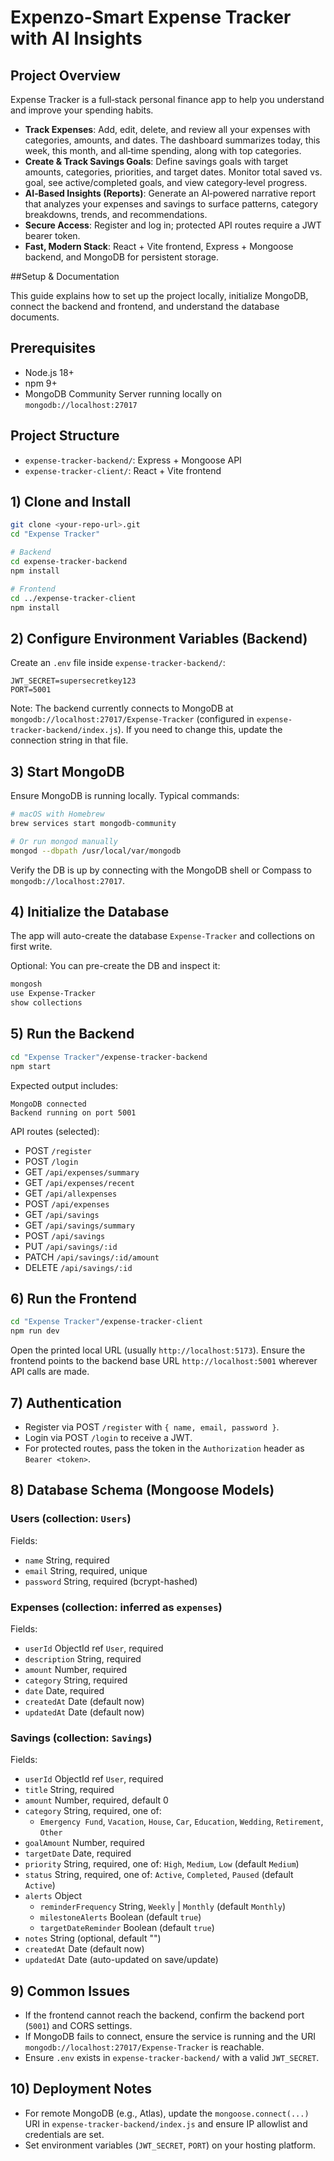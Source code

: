 # Expenzo-Smart Expense Tracker with AI Insights 
## Project Overview
Expense Tracker is a full‑stack personal finance app to help you understand and improve your spending habits.

- **Track Expenses**: Add, edit, delete, and review all your expenses with categories, amounts, and dates. The dashboard summarizes today, this week, this month, and all‑time spending, along with top categories.
- **Create & Track Savings Goals**: Define savings goals with target amounts, categories, priorities, and target dates. Monitor total saved vs. goal, see active/completed goals, and view category‑level progress.
- **AI‑Based Insights (Reports)**: Generate an AI‑powered narrative report that analyzes your expenses and savings to surface patterns, category breakdowns, trends, and recommendations.
- **Secure Access**: Register and log in; protected API routes require a JWT bearer token.
- **Fast, Modern Stack**: React + Vite frontend, Express + Mongoose backend, and MongoDB for persistent storage.

##Setup & Documentation

This guide explains how to set up the project locally, initialize MongoDB, connect the backend and frontend, and understand the database documents.

## Prerequisites
- Node.js 18+
- npm 9+
- MongoDB Community Server running locally on `mongodb://localhost:27017`

## Project Structure
- `expense-tracker-backend/`: Express + Mongoose API
- `expense-tracker-client/`: React + Vite frontend

## 1) Clone and Install
```bash
git clone <your-repo-url>.git
cd "Expense Tracker"

# Backend
cd expense-tracker-backend
npm install

# Frontend
cd ../expense-tracker-client
npm install
```

## 2) Configure Environment Variables (Backend)
Create an `.env` file inside `expense-tracker-backend/`:
```env
JWT_SECRET=supersecretkey123
PORT=5001
```

Note: The backend currently connects to MongoDB at `mongodb://localhost:27017/Expense-Tracker` (configured in `expense-tracker-backend/index.js`). If you need to change this, update the connection string in that file.

## 3) Start MongoDB
Ensure MongoDB is running locally. Typical commands:
```bash
# macOS with Homebrew
brew services start mongodb-community

# Or run mongod manually
mongod --dbpath /usr/local/var/mongodb
```

Verify the DB is up by connecting with the MongoDB shell or Compass to `mongodb://localhost:27017`.

## 4) Initialize the Database
The app will auto-create the database `Expense-Tracker` and collections on first write.

Optional: You can pre-create the DB and inspect it:
```bash
mongosh
use Expense-Tracker
show collections
```

## 5) Run the Backend
```bash
cd "Expense Tracker"/expense-tracker-backend
npm start
```
Expected output includes:
```
MongoDB connected
Backend running on port 5001
```

API routes (selected):
- POST `/register`
- POST `/login`
- GET `/api/expenses/summary`
- GET `/api/expenses/recent`
- GET `/api/allexpenses`
- POST `/api/expenses`
- GET `/api/savings`
- GET `/api/savings/summary`
- POST `/api/savings`
- PUT `/api/savings/:id`
- PATCH `/api/savings/:id/amount`
- DELETE `/api/savings/:id`

## 6) Run the Frontend
```bash
cd "Expense Tracker"/expense-tracker-client
npm run dev
```
Open the printed local URL (usually `http://localhost:5173`). Ensure the frontend points to the backend base URL `http://localhost:5001` wherever API calls are made.

## 7) Authentication
- Register via POST `/register` with `{ name, email, password }`.
- Login via POST `/login` to receive a JWT.
- For protected routes, pass the token in the `Authorization` header as `Bearer <token>`.

## 8) Database Schema (Mongoose Models)

### Users (collection: `Users`)
Fields:
- `name` String, required
- `email` String, required, unique
- `password` String, required (bcrypt-hashed)

### Expenses (collection: inferred as `expenses`)
Fields:
- `userId` ObjectId ref `User`, required
- `description` String, required
- `amount` Number, required
- `category` String, required
- `date` Date, required
- `createdAt` Date (default now)
- `updatedAt` Date (default now)

### Savings (collection: `Savings`)
Fields:
- `userId` ObjectId ref `User`, required
- `title` String, required
- `amount` Number, required, default 0
- `category` String, required, one of:
  - `Emergency Fund`, `Vacation`, `House`, `Car`, `Education`, `Wedding`, `Retirement`, `Other`
- `goalAmount` Number, required
- `targetDate` Date, required
- `priority` String, required, one of: `High`, `Medium`, `Low` (default `Medium`)
- `status` String, required, one of: `Active`, `Completed`, `Paused` (default `Active`)
- `alerts` Object
  - `reminderFrequency` String, `Weekly` | `Monthly` (default `Monthly`)
  - `milestoneAlerts` Boolean (default `true`)
  - `targetDateReminder` Boolean (default `true`)
- `notes` String (optional, default "")
- `createdAt` Date (default now)
- `updatedAt` Date (auto-updated on save/update)

## 9) Common Issues
- If the frontend cannot reach the backend, confirm the backend port (`5001`) and CORS settings.
- If MongoDB fails to connect, ensure the service is running and the URI `mongodb://localhost:27017/Expense-Tracker` is reachable.
- Ensure `.env` exists in `expense-tracker-backend/` with a valid `JWT_SECRET`.

## 10) Deployment Notes
- For remote MongoDB (e.g., Atlas), update the `mongoose.connect(...)` URI in `expense-tracker-backend/index.js` and ensure IP allowlist and credentials are set.
- Set environment variables (`JWT_SECRET`, `PORT`) on your hosting platform.


